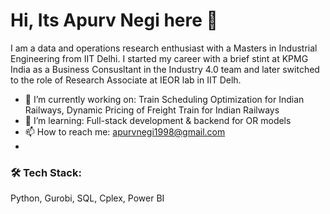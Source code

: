 # Hi, Its Apurv Negi here 👋

I am a data and operations research enthusiast with a Masters in Industrial Engineering from IIT Delhi. I started my career with a brief stint at KPMG India as a Business Consusltant in the Industry 4.0 team and later switched to the role of Research Associate at IEOR lab in IIT Delh. 

- 🔭 I’m currently working on: Train Scheduling Optimization for Indian Railways, Dynamic Pricing of Freight Train for Indian Railways
- 🌱 I’m learning: Full-stack development & backend for OR models
- 📫 How to reach me: apurvnegi1998@gmail.com
- 

### 🛠️ Tech Stack:
Python, Gurobi, SQL, Cplex, Power BI

